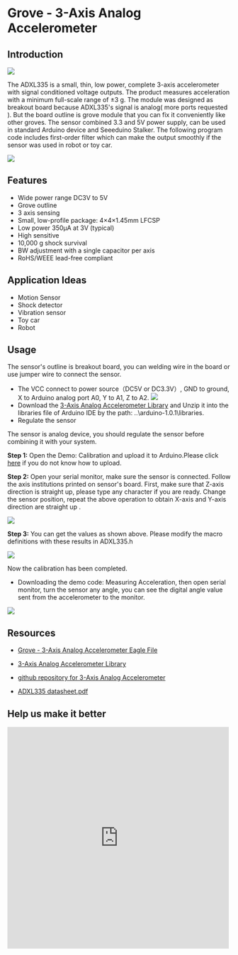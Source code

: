 <!-- 
+++
title       = "Grove - 3-Axis Analog Accelerometer"
+++
 -->

# Grove - 3-Axis Analog Accelerometer

Introduction
------------

![](assets/Grove-3-Axis_Analog_Accelerometer/img/Grove-3-axis_Analog_Accelerometer_photo.JPG)

The ADXL335 is a small, thin, low power, complete 3-axis accelerometer with signal conditioned voltage outputs. The product measures acceleration with a minimum full-scale range of ±3 g.
The module was designed as breakout board because ADXL335's signal is analog( more ports requested ). But the board outline is grove module that you can fix it conveniently like other groves. The sensor combined 3.3 and 5V power supply, can be used in standard Arduino device and Seeeduino Stalker. The following program code includes first-order filter which can make the output smoothly if the sensor was used in robot or toy car.

[![](assets/common/Get_One_Now_Banner.png)](http://www.seeedstudio.com/Grove-3-Axis-Analog-Accelerometer-p-1086.html)

Features
--------

-   Wide power range DC3V to 5V
-   Grove outline
-   3 axis sensing
-   Small, low-profile package: 4×4×1.45mm LFCSP
-   Low power 350µA at 3V (typical)
-   High sensitive
-   10,000 g shock survival
-   BW adjustment with a single capacitor per axis
-   RoHS/WEEE lead-free compliant

Application Ideas
-----------------

-   Motion Sensor
-   Shock detector
-   Vibration sensor
-   Toy car
-   Robot

Usage
-----

The sensor's outline is breakout board, you can welding wire in the board or use jumper wire to connect the sensor.

-   The VCC connect to power source（DC5V or DC3.3V）, GND to ground, X to Arduino analog port A0, Y to A1, Z to A2.
    ![](assets/Grove-3-Axis_Analog_Accelerometer/img/Grove-3-axis_analog_accelerometer_V1.0_hardware.jpg)
-   Download the [3-Axis Analog Accelerometer Library](assets/Grove-3-Axis_Analog_Accelerometer/res/AnalogAccelerometer.zip) and Unzip it into the libraries file of Arduino IDE by the path: ..\\arduino-1.0.1\\libraries.
-   Regulate the sensor

The sensor is analog device, you should regulate the sensor before combining it with your system.

**Step 1:** Open the Demo: Calibration and upload it to Arduino.Please click [here](/Upload_Code) if you do not know how to upload.

**Step 2:** Open your serial monitor, make sure the sensor is connected. Follow the axis institutions printed on sensor's board. First, make sure that Z-axis direction is straight up, please type any character if you are ready. Change the sensor position, repeat the above operation to obtain X-axis and Y-axis direction are straight up .

![](assets/Grove-3-Axis_Analog_Accelerometer/img/3-Axis_Analog_Accelerometer.jpg)


**Step 3:** You can get the values as shown above. Please modify the macro definitions with these results in ADXL335.h

![](assets/Grove-3-Axis_Analog_Accelerometer/img/Analog_Accelerometer_Code.jpg)

Now the calibration has been completed.

-   Downloading the demo code: Measuring Acceleration, then open serial monitor, turn the sensor any angle, you can see the digital angle value sent from the accelerometer to the monitor.

![](assets/Grove-3-Axis_Analog_Accelerometer/img/3-Axis_Analog_Accelerometer1.jpg)

Resources
---------

-   [Grove - 3-Axis Analog Accelerometer Eagle File](assets/Grove-3-Axis_Analog_Accelerometer/res/Grove-3-Axis_Analog_Accelerometer_Eagle_File.zip)

-   [3-Axis Analog Accelerometer Library](assets/Grove-3-Axis_Analog_Accelerometer/res/AnalogAccelerometer.zip)

-   [github repository for 3-Axis Analog Accelerometer](https://github.com/Seeed-Studio/Grove_3Axis_Analog_Accelerometer)

-   [ADXL335 datasheet.pdf](assets/Grove-3-Axis_Analog_Accelerometer/res/ADXL335_datasheet.pdf)


Help us make it better
-------------------------

<iframe frameborder="0" height="500" src="https://www.surveymonkey.com/r/GMDWJPS" width="500"></iframe>


<!-- 
+++
oldwikiurl       = "http://www.seeedstudio.com/wiki/Grove_-_3-Axis_Analog_Accelerometer"
+++
 -->

<!-- This Markdown file was created from http://www.seeedstudio.com/wiki/Grove_-_3-Axis_Analog_Accelerometer -->
